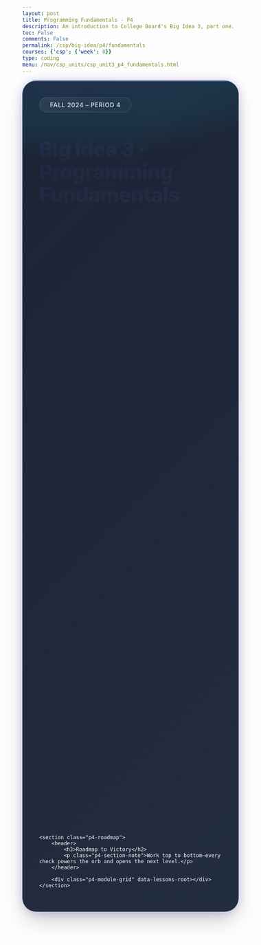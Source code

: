 ```yaml
---
layout: post
title: Programming Fundamentals - P4
description: An introduction to College Board's Big Idea 3, part one.  This is a collection of Python lessons to help students understand the fundamental algorithm and programming elementes required by College Board's AP Computer Science Principles curriculum.
toc: False
comments: False
permalink: /csp/big-idea/p4/fundamentals
courses: {'csp': {'week': 8}}
type: coding
menu: /nav/csp_units/csp_unit3_p4_fundamentals.html
---
```


<style>
:root {
    --p4-space-xs: 8px;
    --p4-space-sm: 16px;
    --p4-space-md: 24px;
    --p4-space-lg: 32px;
    --p4-space-xl: 48px;
    --p4-space-2xl: 64px;
    --p4-radius-xs: 8px;
    --p4-radius-sm: 12px;
    --p4-radius-md: 16px;
    --p4-radius-lg: 24px;
    --p4-radius-xl: 32px;
    --p4-radius-full: 9999px;
    
    /* Modern Color Palette */
    --p4-clr-primary: #6366f1;
    --p4-clr-primary-light: #818cf8;
    --p4-clr-primary-dark: #4f46e5;
    --p4-clr-secondary: #06b6d4;
    --p4-clr-accent: #f59e0b;
    --p4-clr-success: #10b981;
    --p4-clr-warning: #f59e0b;
    --p4-clr-error: #ef4444;
    
    /* Surface Colors */
    --p4-clr-surface: linear-gradient(135deg, rgba(15, 23, 42, 0.95), rgba(30, 41, 59, 0.98));
    --p4-clr-surface-elevated: linear-gradient(135deg, rgba(30, 41, 59, 0.95), rgba(51, 65, 85, 0.98));
    --p4-clr-surface-glass: rgba(255, 255, 255, 0.05);
    --p4-clr-surface-glass-strong: rgba(255, 255, 255, 0.1);
    
    /* Text Colors */
    --p4-clr-text-primary: #f8fafc;
    --p4-clr-text-secondary: #cbd5e1;
    --p4-clr-text-muted: #94a3b8;
    --p4-clr-text-disabled: #64748b;
    
    /* Border Colors */
    --p4-clr-border: rgba(148, 163, 184, 0.2);
    --p4-clr-border-strong: rgba(148, 163, 184, 0.4);
    --p4-clr-border-focus: var(--p4-clr-primary);
    
    /* Shadows */
    --p4-shadow-sm: 0 1px 2px 0 rgba(0, 0, 0, 0.05);
    --p4-shadow-md: 0 4px 6px -1px rgba(0, 0, 0, 0.1), 0 2px 4px -1px rgba(0, 0, 0, 0.06);
    --p4-shadow-lg: 0 10px 15px -3px rgba(0, 0, 0, 0.1), 0 4px 6px -2px rgba(0, 0, 0, 0.05);
    --p4-shadow-xl: 0 20px 25px -5px rgba(0, 0, 0, 0.1), 0 10px 10px -5px rgba(0, 0, 0, 0.04);
    --p4-shadow-2xl: 0 25px 50px -12px rgba(0, 0, 0, 0.25);
    --p4-shadow-glow: 0 0 20px rgba(99, 102, 241, 0.3);
    --p4-shadow-glow-strong: 0 0 40px rgba(99, 102, 241, 0.5);
    
    /* Transitions */
    --p4-transition-fast: 150ms cubic-bezier(0.4, 0, 0.2, 1);
    --p4-transition-normal: 250ms cubic-bezier(0.4, 0, 0.2, 1);
    --p4-transition-slow: 350ms cubic-bezier(0.4, 0, 0.2, 1);
    --p4-transition-bounce: 500ms cubic-bezier(0.68, -0.55, 0.265, 1.55);
    
    /* Gradients */
    --p4-gradient-primary: linear-gradient(135deg, var(--p4-clr-primary), var(--p4-clr-primary-light));
    --p4-gradient-success: linear-gradient(135deg, var(--p4-clr-success), #34d399);
    --p4-gradient-warning: linear-gradient(135deg, var(--p4-clr-warning), #fbbf24);
    --p4-gradient-surface: linear-gradient(135deg, rgba(15, 23, 42, 0.8), rgba(30, 41, 59, 0.9));
    --p4-gradient-glass: linear-gradient(135deg, rgba(255, 255, 255, 0.1), rgba(255, 255, 255, 0.05));
}

.post-header > h3,
.post-header > .page-description {
    display: none;
}

.p4-shell {
    position: relative;
    margin: 0 auto;
    padding: clamp(var(--p4-space-lg), 4vw, var(--p4-space-2xl));
    border-radius: var(--p4-radius-xl);
    background: var(--p4-clr-surface);
    color: var(--p4-clr-text-primary);
    box-shadow: var(--p4-shadow-2xl), var(--p4-shadow-glow);
    overflow: hidden;
    backdrop-filter: blur(20px);
    border: 1px solid var(--p4-clr-border);
}

.p4-shell::before {
    content: "";
    position: absolute;
    top: 0;
    left: 0;
    right: 0;
    height: 1px;
    background: var(--p4-gradient-primary);
    opacity: 0.6;
}

.p4-shell::after {
    content: "";
    position: absolute;
    inset: -200px -300px auto -200px;
    height: clamp(300px, 40vw, 500px);
    background: radial-gradient(ellipse at 30% 20%, rgba(99, 102, 241, 0.15) 0%, rgba(6, 182, 212, 0.1) 50%, transparent 70%);
    pointer-events: none;
    animation: float 20s ease-in-out infinite;
}

@keyframes float {
    0%, 100% { transform: translateY(0px) rotate(0deg); }
    50% { transform: translateY(-20px) rotate(2deg); }
}

.p4-shell > * {
    position: relative;
    z-index: 1;
}

.p4-hero {
    display: grid;
    gap: clamp(var(--p4-space-lg), 4vw, var(--p4-space-2xl));
    grid-template-columns: repeat(auto-fit, minmax(320px, 1fr));
    align-items: start;
    margin-bottom: clamp(var(--p4-space-xl), 4vw, var(--p4-space-2xl));
}

.p4-hero__copy {
    display: grid;
    align-content: start;
    gap: var(--p4-space-lg);
}

.p4-badge {
    width: fit-content;
    padding: var(--p4-space-xs) var(--p4-space-md);
    border-radius: var(--p4-radius-full);
    border: 1px solid var(--p4-clr-border);
    background: var(--p4-gradient-glass);
    backdrop-filter: blur(10px);
    font-size: 0.875rem;
    font-weight: 600;
    letter-spacing: 0.05em;
    text-transform: uppercase;
    color: var(--p4-clr-text-secondary);
    box-shadow: var(--p4-shadow-sm);
    transition: var(--p4-transition-normal);
}

.p4-badge:hover {
    transform: translateY(-2px);
    box-shadow: var(--p4-shadow-md);
    border-color: var(--p4-clr-primary);
}

.p4-hero__copy h1 {
    margin: 0;
    font-size: clamp(2.5rem, 5vw, 3.75rem);
    font-weight: 800;
    line-height: 1.1;
    letter-spacing: -0.02em;
    background: var(--p4-gradient-primary);
    background-clip: text;
    -webkit-background-clip: text;
    -webkit-text-fill-color: transparent;
    text-shadow: 0 4px 8px rgba(0, 0, 0, 0.1);
    animation: fadeInUp 0.8s ease-out;
}

@keyframes fadeInUp {
    from {
        opacity: 0;
        transform: translateY(30px);
    }
    to {
        opacity: 1;
        transform: translateY(0);
    }
}

.p4-hero__lead {
    margin: 0;
    max-width: 560px;
    font-size: 1.05rem;
    line-height: 1.6;
    color: var(--p4-clr-text-secondary);
    animation: fadeInUp 0.8s ease-out 0.2s both;
}

.p4-stepper {
    display: flex;
    flex-wrap: wrap;
    gap: var(--p4-space-xs);
    padding: var(--p4-space-sm) var(--p4-space-md);
    border-radius: var(--p4-radius-full);
    background: var(--p4-clr-surface-glass);
    backdrop-filter: blur(20px);
    border: 1px solid var(--p4-clr-border);
    box-shadow: var(--p4-shadow-lg);
    animation: fadeInUp 0.8s ease-out 0.4s both;
}

.p4-stepper span {
    position: relative;
    padding: var(--p4-space-xs) var(--p4-space-md);
    border-radius: var(--p4-radius-full);
    font-weight: 600;
    font-size: 0.875rem;
    letter-spacing: 0.025em;
    color: var(--p4-clr-text-muted);
    border: 1px solid transparent;
    background: var(--p4-clr-surface-glass);
    transition: var(--p4-transition-normal);
    cursor: pointer;
    user-select: none;
}

.p4-stepper span::after {
    content: "";
    position: absolute;
    right: -6px;
    top: 50%;
    width: 12px;
    height: 2px;
    background: var(--p4-clr-border);
    transform: translateY(-50%);
    border-radius: 1px;
}

.p4-stepper span:last-child::after {
    display: none;
}

.p4-stepper span:hover {
    transform: translateY(-1px);
    color: var(--p4-clr-text-secondary);
    background: var(--p4-clr-surface-glass-strong);
}

.p4-stepper span.is-active {
    color: var(--p4-clr-text-primary);
    border-color: var(--p4-clr-primary);
    background: var(--p4-gradient-primary);
    box-shadow: var(--p4-shadow-glow);
    transform: translateY(-2px);
}

.p4-stepper span.is-current {
    transform: translateY(-3px) scale(1.05);
    box-shadow: var(--p4-shadow-glow-strong);
}

.p4-quick-links {
    display: flex;
    flex-wrap: wrap;
    gap: var(--p4-space-sm);
    margin-top: var(--p4-space-md);
    animation: fadeInUp 0.8s ease-out 0.6s both;
}

.p4-quick-links__action,
.p4-quick-links__ghost {
    display: inline-flex;
    align-items: center;
    gap: var(--p4-space-xs);
    padding: var(--p4-space-sm) var(--p4-space-md);
    border-radius: var(--p4-radius-full);
    border: 1px solid var(--p4-clr-border);
    background: var(--p4-clr-surface-glass);
    backdrop-filter: blur(10px);
    color: var(--p4-clr-text-secondary);
    text-decoration: none;
    transition: var(--p4-transition-normal);
    font-weight: 600;
    font-size: 0.875rem;
    box-shadow: var(--p4-shadow-sm);
}

.p4-quick-links__action:hover {
    border-color: var(--p4-clr-primary);
    color: var(--p4-clr-text-primary);
    background: var(--p4-gradient-primary);
    box-shadow: var(--p4-shadow-glow);
    transform: translateY(-2px) scale(1.02);
}

.p4-quick-links__action:active {
    transform: translateY(-1px) scale(0.98);
}

.p4-quick-links__ghost {
    border-style: dashed;
    opacity: 0.6;
    cursor: not-allowed;
}

.p4-hero__dashboard {
    display: grid;
    gap: var(--p4-space-lg);
    padding: var(--p4-space-lg);
    border-radius: var(--p4-radius-lg);
    background: var(--p4-clr-surface-elevated);
    backdrop-filter: blur(20px);
    border: 1px solid var(--p4-clr-border);
    box-shadow: var(--p4-shadow-xl), var(--p4-shadow-glow);
    text-align: center;
    animation: fadeInUp 0.8s ease-out 0.8s both;
}

.p4-orb {
    --progress-angle: 0deg;
    position: relative;
    margin: 0 auto;
    width: clamp(180px, 25vw, 220px);
    aspect-ratio: 1 / 1;
    border-radius: 50%;
    background: conic-gradient(
        var(--p4-gradient-primary) var(--progress-angle), 
        var(--p4-clr-surface-glass) 0deg
    );
    display: grid;
    place-items: center;
    box-shadow: 
        inset 0 0 20px rgba(255, 255, 255, 0.1),
        var(--p4-shadow-2xl),
        var(--p4-shadow-glow);
    transition: var(--p4-transition-slow);
    animation: pulse 2s ease-in-out infinite;
}

@keyframes pulse {
    0%, 100% { 
        box-shadow: 
            inset 0 0 20px rgba(255, 255, 255, 0.1),
            var(--p4-shadow-2xl),
            var(--p4-shadow-glow);
    }
    50% { 
        box-shadow: 
            inset 0 0 30px rgba(255, 255, 255, 0.15),
            var(--p4-shadow-2xl),
            var(--p4-shadow-glow-strong);
    }
}

.p4-orb::after {
    content: "";
    width: 75%;
    height: 75%;
    border-radius: 50%;
    background: var(--p4-clr-surface-elevated);
    backdrop-filter: blur(10px);
    border: 2px solid var(--p4-clr-border);
    box-shadow: 
        inset 0 4px 8px rgba(0, 0, 0, 0.1),
        inset 0 -2px 4px rgba(255, 255, 255, 0.05);
}

.p4-orb__value {
    position: absolute;
    font-size: 2.75rem;
    font-weight: 800;
    letter-spacing: -0.02em;
    background: var(--p4-gradient-primary);
    background-clip: text;
    -webkit-background-clip: text;
    -webkit-text-fill-color: transparent;
    text-shadow: 0 2px 4px rgba(0, 0, 0, 0.1);
    z-index: 1;
}

.p4-stage {
    width: fit-content;
    margin: 0 auto;
    padding: var(--p4-space-xs) var(--p4-space-md);
    border-radius: var(--p4-radius-full);
    border: 1px solid var(--p4-clr-border);
    background: var(--p4-gradient-glass);
    backdrop-filter: blur(10px);
    font-size: 0.875rem;
    font-weight: 600;
    letter-spacing: 0.05em;
    text-transform: uppercase;
    color: var(--p4-clr-text-secondary);
    box-shadow: var(--p4-shadow-sm);
    transition: var(--p4-transition-normal);
}

.p4-stage:hover {
    transform: translateY(-1px);
    box-shadow: var(--p4-shadow-md);
}

.p4-stage-message {
    margin: 0;
    font-size: 1.125rem;
    color: var(--p4-clr-text-secondary);
    line-height: 1.6;
    font-weight: 500;
}

.p4-stage-next {
    margin: 0;
    font-size: 0.875rem;
    color: var(--p4-clr-text-muted);
    line-height: 1.5;
}

.p4-stats {
    display: grid;
    grid-template-columns: repeat(auto-fit, minmax(120px, 1fr));
    gap: var(--p4-space-sm);
    margin: 0;
    padding: 0;
    list-style: none;
}

.p4-stats li {
    padding: var(--p4-space-md);
    border-radius: var(--p4-radius-md);
    background: var(--p4-clr-surface-glass);
    backdrop-filter: blur(10px);
    border: 1px solid var(--p4-clr-border);
    text-align: center;
    transition: var(--p4-transition-normal);
    box-shadow: var(--p4-shadow-sm);
}

.p4-stats li:hover {
    transform: translateY(-2px);
    box-shadow: var(--p4-shadow-md);
    border-color: var(--p4-clr-primary);
}

.p4-stats strong {
    display: block;
    font-size: 1.5rem;
    font-weight: 800;
    background: var(--p4-gradient-primary);
    background-clip: text;
    -webkit-background-clip: text;
    -webkit-text-fill-color: transparent;
    margin-bottom: var(--p4-space-xs);
}

.p4-stats span {
    font-size: 0.875rem;
    color: var(--p4-clr-text-muted);
    font-weight: 500;
}

.p4-dashboard-nav {
    margin-top: var(--p4-space-lg);
    padding: var(--p4-space-lg);
    border-radius: var(--p4-radius-lg);
    background: var(--p4-clr-surface-glass);
    backdrop-filter: blur(18px);
    border: 1px solid var(--p4-clr-border);
    box-shadow: var(--p4-shadow-lg);
    display: grid;
    gap: var(--p4-space-md);
}

.p4-dashboard-nav__header {
    display: flex;
    align-items: center;
    justify-content: space-between;
    gap: var(--p4-space-sm);
}

.p4-dashboard-nav__header h3 {
    margin: 0;
    font-size: 1.25rem;
    font-weight: 600;
    color: var(--p4-clr-text-primary);
    background: var(--p4-gradient-primary);
    background-clip: text;
    -webkit-background-clip: text;
    -webkit-text-fill-color: transparent;
}

.p4-module-nav {
    display: flex;
    flex-wrap: wrap;
    gap: var(--p4-space-xs);
}

.p4-module-nav a {
    display: inline-flex;
    align-items: center;
    gap: var(--p4-space-xs);
    padding: var(--p4-space-xs) var(--p4-space-sm);
    border-radius: var(--p4-radius-full);
    border: 1px solid var(--p4-clr-border);
    background: var(--p4-clr-surface-glass);
    color: var(--p4-clr-text-secondary);
    text-decoration: none;
    font-size: 0.8rem;
    font-weight: 600;
    transition: var(--p4-transition-normal);
}

.p4-module-nav a:hover {
    border-color: var(--p4-clr-primary);
    color: var(--p4-clr-text-primary);
    background: var(--p4-gradient-primary);
    transform: translateY(-1px);
    box-shadow: var(--p4-shadow-glow);
}

.p4-nav-toggle {
    display: inline-flex;
    align-items: center;
    gap: var(--p4-space-xs);
    padding: var(--p4-space-xs) var(--p4-space-sm);
    border-radius: var(--p4-radius-full);
    border: 1px solid var(--p4-clr-border);
    background: var(--p4-clr-surface-glass);
    color: var(--p4-clr-text-secondary);
    font-weight: 600;
    font-size: 0.8rem;
    cursor: pointer;
    transition: var(--p4-transition-normal);
    box-shadow: var(--p4-shadow-sm);
}

.p4-nav-toggle:hover {
    border-color: var(--p4-clr-primary);
    color: var(--p4-clr-text-primary);
    background: var(--p4-gradient-primary);
    box-shadow: var(--p4-shadow-glow);
    transform: translateY(-1px);
}

.p4-nav-toggle__icon {
    width: 14px;
    height: 14px;
    transition: transform var(--p4-transition-normal);
}

.p4-nav-toggle.is-expanded .p4-nav-toggle__icon {
    transform: rotate(180deg);
}

.p4-lesson-table {
    display: grid;
    gap: var(--p4-space-xs);
    max-height: 0;
    overflow: hidden;
    transition: max-height var(--p4-transition-slow) ease-out;
}

.p4-lesson-table.is-expanded {
    max-height: 640px;
}

.p4-lesson-row {
    display: grid;
    grid-template-columns: 48px 1fr auto auto;
    gap: var(--p4-space-sm);
    align-items: center;
    padding: var(--p4-space-sm) var(--p4-space-md);
    border-radius: var(--p4-radius-md);
    background: var(--p4-clr-surface-glass);
    border: 1px solid var(--p4-clr-border);
    text-decoration: none;
    color: inherit;
    transition: var(--p4-transition-normal);
    position: relative;
    overflow: hidden;
}

.p4-lesson-row::before {
    content: "";
    position: absolute;
    left: 0;
    top: 0;
    bottom: 0;
    width: 3px;
    background: var(--p4-gradient-primary);
    opacity: 0;
    transition: var(--p4-transition-normal);
}

.p4-lesson-row:hover {
    transform: translateY(-1px);
    box-shadow: var(--p4-shadow-md);
    border-color: var(--p4-clr-primary);
}

.p4-lesson-row:hover::before {
    opacity: 1;
}

.p4-lesson-row.is-completed {
    border-color: var(--p4-clr-success);
    background: linear-gradient(135deg, var(--p4-clr-surface-glass), rgba(16, 185, 129, 0.12));
}

.p4-lesson-row.is-current {
    border-color: var(--p4-clr-primary);
    background: linear-gradient(135deg, var(--p4-clr-surface-glass), rgba(99, 102, 241, 0.12));
    box-shadow: var(--p4-shadow-glow);
}

.p4-lesson-row.is-locked {
    opacity: 0.55;
    border-style: dashed;
    cursor: not-allowed;
}

.p4-lesson-number {
    font-size: 1.05rem;
    font-weight: 700;
    color: var(--p4-clr-text-primary);
    text-align: center;
    background: var(--p4-gradient-primary);
    background-clip: text;
    -webkit-background-clip: text;
    -webkit-text-fill-color: transparent;
}

.p4-lesson-info {
    display: grid;
    gap: var(--p4-space-xs);
}

.p4-lesson-title {
    margin: 0;
    font-size: 0.95rem;
    font-weight: 600;
    color: var(--p4-clr-text-primary);
}

.p4-lesson-description {
    margin: 0;
    font-size: 0.8rem;
    color: var(--p4-clr-text-secondary);
}

.p4-lesson-status {
    justify-self: end;
    font-size: 0.7rem;
    font-weight: 600;
    padding: var(--p4-space-xs) var(--p4-space-sm);
    border-radius: var(--p4-radius-full);
    border: 1px solid var(--p4-clr-border);
    background: var(--p4-clr-surface-glass);
    display: inline-flex;
    align-items: center;
    gap: 4px;
    letter-spacing: 0.04em;
    text-transform: uppercase;
}

.p4-lesson-status.is-completed {
    background: var(--p4-gradient-success);
    border-color: var(--p4-clr-success);
    color: var(--p4-clr-text-primary);
}

.p4-lesson-status.is-current {
    background: var(--p4-gradient-primary);
    border-color: var(--p4-clr-primary);
    color: var(--p4-clr-text-primary);
}

.p4-lesson-status.is-locked {
    color: var(--p4-clr-text-disabled);
}

.p4-lesson-progress {
    display: flex;
    align-items: center;
    gap: var(--p4-space-xs);
    justify-content: flex-end;
}

.p4-lesson-progress-bar {
    width: 70px;
    height: 6px;
    border-radius: var(--p4-radius-full);
    background: var(--p4-clr-surface-glass);
    border: 1px solid var(--p4-clr-border);
    overflow: hidden;
}

.p4-lesson-progress-fill {
    height: 100%;
    border-radius: var(--p4-radius-full);
    background: var(--p4-gradient-primary);
    transition: width var(--p4-transition-normal);
}

.p4-lesson-progress-text {
    font-size: 0.7rem;
    font-weight: 600;
    color: var(--p4-clr-text-muted);
    min-width: 32px;
    text-align: right;
}

.p4-empty-state {
    margin: 0;
    padding: var(--p4-space-md);
    border-radius: var(--p4-radius-md);
    border: 1px dashed var(--p4-clr-border);
    background: var(--p4-clr-surface-glass);
    color: var(--p4-clr-text-secondary);
    text-align: center;
    font-size: 0.85rem;
}

.p4-ap-link {
    display: inline-flex;
    align-items: center;
    justify-content: center;
    gap: var(--p4-space-xs);
    padding: var(--p4-space-xs) var(--p4-space-md);
    border-radius: var(--p4-radius-full);
    border: 1px solid var(--p4-clr-border);
    background: var(--p4-gradient-primary);
    color: var(--p4-clr-text-primary);
    font-weight: 600;
    font-size: 0.85rem;
    text-decoration: none;
    transition: var(--p4-transition-normal);
    box-shadow: var(--p4-shadow-glow);
}

.p4-ap-link:hover {
    transform: translateY(-1px);
    box-shadow: var(--p4-shadow-xl);
}

.p4-ap-link svg {
    width: 14px;
    height: 14px;
}

.p4-roadmap {
    margin-bottom: clamp(var(--p4-space-xl), 4vw, var(--p4-space-2xl));
}

.p4-roadmap header {
    display: flex;
    flex-direction: column;
    gap: var(--p4-space-sm);
    margin-bottom: var(--p4-space-xl);
    text-align: center;
}

.p4-roadmap h2 {
    margin: 0;
    font-size: 2rem;
    font-weight: 800;
    background: var(--p4-gradient-primary);
    background-clip: text;
    -webkit-background-clip: text;
    -webkit-text-fill-color: transparent;
}

.p4-roadmap p {
    margin: 0;
    color: var(--p4-clr-text-muted);
    font-size: 1.125rem;
    max-width: 600px;
    margin: 0 auto;
}

.p4-module-grid {
    display: grid;
    gap: clamp(var(--p4-space-md), 2.8vw, var(--p4-space-lg));
}

.p4-module {
    padding: var(--p4-space-lg);
    border-radius: var(--p4-radius-lg);
    background: var(--p4-clr-surface-elevated);
    backdrop-filter: blur(20px);
    border: 1px solid var(--p4-clr-border);
    box-shadow: var(--p4-shadow-lg);
    display: grid;
    gap: var(--p4-space-md);
    transition: var(--p4-transition-normal);
    position: relative;
    overflow: hidden;
}

.p4-module::before {
    content: "";
    position: absolute;
    top: 0;
    left: 0;
    right: 0;
    height: 3px;
    background: var(--p4-gradient-primary);
    opacity: 0;
    transition: var(--p4-transition-normal);
}

.p4-module:hover {
    transform: translateY(-2px);
    box-shadow: var(--p4-shadow-xl);
    border-color: var(--p4-clr-primary);
}

.p4-module:hover::before {
    opacity: 1;
}

.p4-module.is-active {
    border-color: var(--p4-clr-primary);
    box-shadow: var(--p4-shadow-xl), var(--p4-shadow-glow);
    transform: translateY(-2px);
}

.p4-module.is-active::before {
    opacity: 1;
}

.p4-module.is-complete {
    border-color: var(--p4-clr-success);
    background: linear-gradient(135deg, var(--p4-clr-surface-elevated), rgba(16, 185, 129, 0.05));
}

.p4-module.is-complete::before {
    background: var(--p4-gradient-success);
    opacity: 1;
}

.p4-module__header {
    display: grid;
    gap: var(--p4-space-md);
}

.p4-module__title-row {
    display: flex;
    justify-content: space-between;
    flex-wrap: wrap;
    gap: var(--p4-space-sm);
    align-items: baseline;
}

.p4-module__title-row h3 {
    margin: 0;
    font-size: 1.5rem;
    font-weight: 700;
    color: var(--p4-clr-text-primary);
    background: var(--p4-gradient-primary);
    background-clip: text;
    -webkit-background-clip: text;
    -webkit-text-fill-color: transparent;
}

.p4-module__count {
    font-size: 0.875rem;
    color: var(--p4-clr-text-muted);
    font-weight: 600;
    padding: var(--p4-space-xs) var(--p4-space-sm);
    background: var(--p4-clr-surface-glass);
    border-radius: var(--p4-radius-sm);
    border: 1px solid var(--p4-clr-border);
}

.p4-module__meter {
    position: relative;
    width: 100%;
    height: 12px;
    border-radius: var(--p4-radius-full);
    background: var(--p4-clr-surface-glass);
    border: 1px solid var(--p4-clr-border);
    overflow: hidden;
    box-shadow: inset 0 2px 4px rgba(0, 0, 0, 0.1);
}

.p4-module__meter-fill {
    width: 0;
    height: 100%;
    border-radius: var(--p4-radius-full);
    background: var(--p4-gradient-primary);
    transition: width var(--p4-transition-slow);
    position: relative;
    overflow: hidden;
}

.p4-module__meter-fill::after {
    content: "";
    position: absolute;
    top: 0;
    left: 0;
    right: 0;
    bottom: 0;
    background: linear-gradient(90deg, transparent, rgba(255, 255, 255, 0.3), transparent);
    animation: shimmer 2s infinite;
}

@keyframes shimmer {
    0% { transform: translateX(-100%); }
    100% { transform: translateX(100%); }
}

.p4-lessons {
    display: grid;
    gap: var(--p4-space-sm);
}

.p4-lesson {
    display: grid;
    grid-template-columns: auto 1fr auto;
    gap: var(--p4-space-md);
    align-items: center;
    padding: var(--p4-space-md);
    border-radius: var(--p4-radius-md);
    background: var(--p4-clr-surface-glass);
    backdrop-filter: blur(10px);
    border: 1px solid var(--p4-clr-border);
    transition: var(--p4-transition-normal);
    position: relative;
    overflow: hidden;
}

.p4-lesson::before {
    content: "";
    position: absolute;
    left: 0;
    top: 0;
    bottom: 0;
    width: 3px;
    background: var(--p4-gradient-primary);
    opacity: 0;
    transition: var(--p4-transition-normal);
}

.p4-lesson:hover {
    transform: translateY(-1px);
    box-shadow: var(--p4-shadow-md);
    border-color: var(--p4-clr-primary);
}

.p4-lesson:hover::before {
    opacity: 1;
}

.p4-lesson.is-complete {
    border-color: var(--p4-clr-success);
    background: linear-gradient(135deg, var(--p4-clr-surface-glass), rgba(16, 185, 129, 0.1));
}

.p4-lesson.is-complete::before {
    background: var(--p4-gradient-success);
    opacity: 1;
}

.p4-lesson.is-next {
    border-color: var(--p4-clr-primary);
    background: linear-gradient(135deg, var(--p4-clr-surface-glass), rgba(99, 102, 241, 0.1));
    box-shadow: var(--p4-shadow-glow);
    transform: translateY(-1px);
}

.p4-lesson.is-next::before {
    background: var(--p4-gradient-primary);
    opacity: 1;
}

.p4-lesson.is-locked {
    opacity: 0.5;
    border-style: dashed;
    cursor: not-allowed;
}

.p4-lesson.is-locked:hover {
    transform: none;
    box-shadow: none;
    border-color: var(--p4-clr-border);
}

.p4-lesson input[type="checkbox"] {
    width: 20px;
    height: 20px;
    accent-color: var(--p4-clr-primary);
    margin: 0;
    cursor: pointer;
    transition: var(--p4-transition-normal);
}

.p4-lesson input[type="checkbox"]:hover {
    transform: scale(1.1);
}

.p4-lesson__text {
    display: grid;
    gap: var(--p4-space-xs);
}

.p4-lesson__title {
    font-weight: 600;
    font-size: 1rem;
    color: var(--p4-clr-text-primary);
    line-height: 1.4;
}

.p4-lesson__meta {
    font-size: 0.875rem;
    color: var(--p4-clr-text-muted);
    font-weight: 500;
}

.p4-lesson__link {
    display: inline-flex;
    align-items: center;
    gap: var(--p4-space-xs);
    padding: var(--p4-space-sm) var(--p4-space-md);
    border-radius: var(--p4-radius-full);
    border: 1px solid var(--p4-clr-border);
    background: var(--p4-clr-surface-glass);
    backdrop-filter: blur(10px);
    color: var(--p4-clr-primary);
    text-decoration: none;
    font-weight: 600;
    font-size: 0.875rem;
    transition: var(--p4-transition-normal);
    box-shadow: var(--p4-shadow-sm);
}

.p4-lesson__link:hover {
    border-color: var(--p4-clr-primary);
    color: var(--p4-clr-text-primary);
    background: var(--p4-gradient-primary);
    transform: translateY(-1px);
    box-shadow: var(--p4-shadow-glow);
}

.p4-lesson__link:active {
    transform: translateY(0);
}

.p4-lesson.is-locked .p4-lesson__link {
    pointer-events: none;
    color: var(--p4-clr-text-disabled);
    background: var(--p4-clr-surface-glass);
    border-color: var(--p4-clr-border);
    opacity: 0.5;
}


.p4-section-note {
    margin: 0;
    color: var(--p4-clr-text-muted);
    font-size: 0.95rem;
}

/* Remove old card styles - now using table layout */

/* Enhanced Progress Bar Styling */
.p4-module__meter {
    position: relative;
    width: 100%;
    height: 16px;
    border-radius: var(--p4-radius-full);
    background: var(--p4-clr-surface-glass);
    border: 1px solid var(--p4-clr-border);
    overflow: hidden;
    box-shadow: inset 0 2px 4px rgba(0, 0, 0, 0.1);
}

.p4-module__meter-fill {
    width: 0;
    height: 100%;
    border-radius: var(--p4-radius-full);
    background: var(--p4-gradient-primary);
    transition: width var(--p4-transition-slow);
    position: relative;
    overflow: hidden;
}

.p4-module__meter-fill::after {
    content: "";
    position: absolute;
    top: 0;
    left: 0;
    right: 0;
    bottom: 0;
    background: linear-gradient(90deg, transparent, rgba(255, 255, 255, 0.3), transparent);
    animation: progress-shimmer 2s infinite;
}

@keyframes progress-shimmer {
    0% { transform: translateX(-100%); }
    100% { transform: translateX(100%); }
}

.p4-module__meter-fill::before {
    content: "";
    position: absolute;
    top: 0;
    left: 0;
    right: 0;
    bottom: 0;
    background: linear-gradient(45deg, transparent 30%, rgba(255, 255, 255, 0.2) 50%, transparent 70%);
    animation: progress-glow 3s infinite;
}

@keyframes progress-glow {
    0%, 100% { opacity: 0.3; }
    50% { opacity: 0.8; }
}

/* Enhanced lesson progress indicators */
.p4-lesson__progress {
    display: flex;
    align-items: center;
    gap: var(--p4-space-sm);
    margin-top: var(--p4-space-sm);
}

.p4-lesson__progress-bar {
    flex: 1;
    height: 6px;
    border-radius: var(--p4-radius-full);
    background: var(--p4-clr-surface-glass);
    border: 1px solid var(--p4-clr-border);
    overflow: hidden;
}

.p4-lesson__progress-fill {
    height: 100%;
    border-radius: var(--p4-radius-full);
    background: var(--p4-gradient-primary);
    transition: width var(--p4-transition-normal);
    position: relative;
}

.p4-lesson__progress-fill::after {
    content: "";
    position: absolute;
    top: 0;
    left: 0;
    right: 0;
    bottom: 0;
    background: linear-gradient(90deg, transparent, rgba(255, 255, 255, 0.4), transparent);
    animation: mini-shimmer 2s infinite;
}

@keyframes mini-shimmer {
    0% { transform: translateX(-100%); }
    100% { transform: translateX(100%); }
}

.p4-lesson__progress-text {
    font-size: 0.75rem;
    font-weight: 600;
    color: var(--p4-clr-text-muted);
    min-width: 40px;
    text-align: right;
}

</style>

<div class="p4-shell">
    <section class="p4-hero">
        <div class="p4-hero__copy">
            <span class="p4-badge">Fall 2024 &ndash; Period 4</span>
            <h1>Big Idea 3 · Programming Fundamentals</h1>
            <p class="p4-hero__lead">
                Track your nine-module path, light up the progress orb, and unlock quick actions as each lesson clicks into place.
            </p>
            <nav class="p4-stepper" data-stepper>
                <span data-step="start">Start</span>
                <span data-step="learn">Learn</span>
                <span data-step="practice">Practice</span>
                <span data-step="quiz">Quiz</span>
                <span data-step="victory">Victory!</span>
            </nav>
            <div class="p4-quick-links" data-quick-links>
                <span class="p4-quick-links__ghost">Progress a little more to unlock quick actions.</span>
            </div>
        </div>
        <aside class="p4-hero__dashboard">
            <div class="p4-orb" data-progress-ring>
                <span class="p4-orb__value" data-progress-value>0%</span>
            </div>
            <div class="p4-stage" data-progress-stage>Start</div>
            <p class="p4-stage-message" data-progress-message>Check off a lesson to begin your journey.</p>
            <p class="p4-stage-next" data-progress-next>Keep building momentum to reveal the next level.</p>
            <ul class="p4-stats">
                <li>
                    <strong data-stat-complete>0</strong>
                    <span>Lessons cleared</span>
                </li>
                <li>
                    <strong data-stat-remaining>0</strong>
                    <span>Lessons remaining</span>
                </li>
                <li>
                    <strong data-stat-modules>0</strong>
                    <span>Modules mastered</span>
                </li>
            </ul>
            <div class="p4-dashboard-nav">
                <div class="p4-dashboard-nav__header">
                    <h3>Lesson Navigation</h3>
                    <button class="p4-nav-toggle" data-nav-toggle type="button">
                        <span class="p4-nav-toggle__text">Show All Lessons</span>
                        <svg class="p4-nav-toggle__icon" viewBox="0 0 20 20" fill="currentColor" aria-hidden="true">
                            <path fill-rule="evenodd" d="M5.293 7.293a1 1 0 011.414 0L10 10.586l3.293-3.293a1 1 0 111.414 1.414l-4 4a1 1 0 01-1.414 0l-4-4a1 1 0 010-1.414z" clip-rule="evenodd"></path>
                        </svg>
                    </button>
                </div>
                <div class="p4-module-nav" data-module-nav></div>
                <div class="p4-lesson-table" data-lesson-nav></div>
                <a class="p4-ap-link" href="https://apstudents.collegeboard.org/courses/ap-computer-science-principles" target="_blank" rel="noopener">
                    AP Curriculum Guide
                    <svg viewBox="0 0 20 20" fill="currentColor" aria-hidden="true">
                        <path d="M7.293 14.707a1 1 0 010-1.414L11.586 9 7.293 4.707a1 1 0 111.414-1.414l5.5 5.5a1 1 0 010 1.414l-5.5 5.5a1 1 0 01-1.414 0z"></path>
                        <path d="M4 4a1 1 0 011-1h6a1 1 0 010 2H6v10h5a1 1 0 110 2H5a1 1 0 01-1-1V4z"></path>
                    </svg>
                </a>
            </div>
        </aside>
    </section>

    <section class="p4-roadmap">
        <header>
            <h2>Roadmap to Victory</h2>
            <p class="p4-section-note">Work top to bottom—every check powers the orb and opens the next level.</p>
        </header>
        
        <div class="p4-module-grid" data-lessons-root></div>
    </section>

</div>

<script>
(function() {
    const root = document.querySelector('[data-lessons-root]');
    if (!root) {
        return;
    }

    const stepper = document.querySelector('[data-stepper]');
    const ringEl = document.querySelector('[data-progress-ring]');
    const valueEl = document.querySelector('[data-progress-value]');
    const stageEl = document.querySelector('[data-progress-stage]');
    const messageEl = document.querySelector('[data-progress-message]');
    const nextEl = document.querySelector('[data-progress-next]');
    const statsComplete = document.querySelector('[data-stat-complete]');
    const statsRemaining = document.querySelector('[data-stat-remaining]');
    const statsModules = document.querySelector('[data-stat-modules]');
    const quickLinks = document.querySelector('[data-quick-links]');
    const moduleNav = document.querySelector('[data-module-nav]');
    const lessonNav = document.querySelector('[data-lesson-nav]');
    const navToggle = document.querySelector('[data-nav-toggle]');

    const arrowIcon = '<svg viewBox="0 0 20 20" aria-hidden="true" focusable="false"><path fill="currentColor" d="M7.3 4.3l1.4-1.4 7.4 7.4-7.4 7.4-1.4-1.4 5.3-5.3-5.3-5.3z"/></svg>';

    const steps = [
        { id: 'start', threshold: 0, message: 'Check off a lesson to begin your journey.' },
        { id: 'learn', threshold: 10, message: 'You are building momentum. Keep learning!' },
        { id: 'practice', threshold: 40, message: 'Time to practice and refine your understanding.' },
        { id: 'quiz', threshold: 70, message: 'Quiz yourself and lock in the concepts.' },
        { id: 'victory', threshold: 99, message: 'Victory! You mastered every lesson in this unit.' }
    ];

    function buildAction(label, href, accent) {
        const link = document.createElement('a');
        link.className = 'p4-quick-links__action';
        link.href = href;
        link.textContent = label;
        if (accent) {
            link.style.borderColor = 'var(--p4-clr-accent)';
            link.style.background = 'rgba(74, 116, 255, 0.65)';
            link.style.color = '#fff';
        }
        return link;
    }

    // Fluid table-like lesson navigation system
    function buildLessonRow(lesson, state, index) {
        const row = document.createElement('a');
        row.className = 'p4-lesson-row';
        row.href = lesson.url;
        row.textContent = ''; // Clear any existing content
        
        const isCompleted = state.completed.has(lesson.slug);
        const isUnlocked = state.unlocked.has(lesson.slug);
        const isCurrent = state.orderedLessons.findIndex(l => l.slug === lesson.slug) === 
                         state.orderedLessons.findIndex(l => !state.completed.has(l.slug));
        
        // Add status classes
        if (isCompleted) row.classList.add('is-completed');
        if (isCurrent && !isCompleted) row.classList.add('is-current');
        if (!isUnlocked) row.classList.add('is-locked');
        
        // Lesson number
        const number = document.createElement('div');
        number.className = 'p4-lesson-number';
        number.textContent = String(index + 1).padStart(2, '0');
        row.appendChild(number);
        
        // Lesson info
        const info = document.createElement('div');
        info.className = 'p4-lesson-info';
        
        const title = document.createElement('h4');
        title.className = 'p4-lesson-title';
        title.textContent = lesson.title;
        info.appendChild(title);
        
        const description = document.createElement('p');
        description.className = 'p4-lesson-description';
        description.textContent = getLessonDescription(lesson.slug);
        info.appendChild(description);
        
        row.appendChild(info);
        
        // Status indicator
        const status = document.createElement('div');
        status.className = 'p4-lesson-status';
        if (isCompleted) {
            status.classList.add('is-completed');
            status.innerHTML = '✓ Completed';
        } else if (isCurrent) {
            status.classList.add('is-current');
            status.innerHTML = '→ Current';
        } else if (!isUnlocked) {
            status.classList.add('is-locked');
            status.innerHTML = '🔒 Locked';
        } else {
            status.innerHTML = '⏳ Available';
        }
        row.appendChild(status);
        
        // Progress indicator
        const progress = document.createElement('div');
        progress.className = 'p4-lesson-progress';
        
        const progressBar = document.createElement('div');
        progressBar.className = 'p4-lesson-progress-bar';
        
        const progressFill = document.createElement('div');
        progressFill.className = 'p4-lesson-progress-fill';
        progressFill.style.width = isCompleted ? '100%' : '0%';
        progressBar.appendChild(progressFill);
        
        const progressText = document.createElement('div');
        progressText.className = 'p4-lesson-progress-text';
        progressText.textContent = isCompleted ? '100%' : '0%';
        
        progress.appendChild(progressBar);
        progress.appendChild(progressText);
        row.appendChild(progress);
        
        return row;
    }

    function getLessonDescription(slug) {
        const descriptions = {
            '3-1-1': 'Learn about Python variables and how to store data.',
            '3-1-2': 'Explore different Python data types and their uses.',
            '3-1-3': 'Master JavaScript variables and data storage.',
            '3-1-4': 'Understand JavaScript data types and conversions.',
            '3-2-1': 'Introduction to data abstraction concepts.',
            '3-2-2': 'Practice with data abstraction techniques.',
            '3-3-1': 'Mathematical expressions in Python.',
            '3-3-2': 'Advanced mathematical operations.',
            '3-4-1': 'Working with strings in Python.',
            '3-4-2': 'String manipulation and formatting.',
            '3-5-1': 'Boolean logic and conditions.',
            '3-5-2': 'Complex boolean expressions.',
            '3-6-1': 'Conditional statements and control flow.',
            '3-6-2': 'Advanced conditional logic.',
            '3-7-1': 'Nested conditionals and complex decisions.',
            '3-7-2': 'Best practices for nested conditionals.',
            '3-8-1': 'Introduction to loops and iteration.',
            '3-8-2': 'Advanced iteration techniques.',
            '3-9-1': 'Developing algorithms step by step.',
            '3-9-2': 'Algorithm design patterns.',
            '3-10-1': 'Python lists and data structures.',
            '3-10-2': 'Advanced list operations and methods.'
        };
        return descriptions[slug] || 'Continue your programming journey with this lesson.';
    }

    function setupLessonNavigation(progress) {
        if (!lessonNav || !navToggle) return;
        
        const lessons = progress.getLessons();
        if (!lessons || !lessons.length) {
            lessonNav.innerHTML = '<p class="p4-empty-state">Lessons will appear here once they are published.</p>';
            return;
        }
        
        // Toggle functionality
        navToggle.addEventListener('click', () => {
            const table = lessonNav;
            const isExpanded = table.classList.contains('is-expanded');
            
            if (isExpanded) {
                table.classList.remove('is-expanded');
                navToggle.classList.remove('is-expanded');
                navToggle.querySelector('.p4-nav-toggle__text').textContent = 'Show All Lessons';
            } else {
                table.classList.add('is-expanded');
                navToggle.classList.add('is-expanded');
                navToggle.querySelector('.p4-nav-toggle__text').textContent = 'Hide Lessons';
            }
        });
        
        // Update lesson rows when progress changes
        progress.subscribe((state) => {
            lessonNav.innerHTML = '';
            lessons.forEach((lesson, index) => {
                const row = buildLessonRow(lesson, state, index);
                lessonNav.appendChild(row);
            });
        });
    }

    function init(progress) {
        const modules = progress.getModules();
        if (!modules || !modules.length) {
            root.innerHTML = '<p style="color: rgba(208, 216, 255, 0.7);">Lessons will appear here once they are published.</p>';
            return;
        }

        // Setup the new lesson navigation system
        setupLessonNavigation(progress);

        root.innerHTML = '';
        if (moduleNav) {
            moduleNav.innerHTML = '';
        }

        const moduleMeta = [];
        const moduleOrder = [];

        modules.forEach((module) => {
            moduleOrder.push(module.key);

            if (moduleNav) {
                const chip = document.createElement('a');
                chip.href = '#module-' + module.key;
                chip.textContent = module.label;
                moduleNav.appendChild(chip);
            }

            const card = document.createElement('article');
            card.className = 'p4-module';
            card.id = 'module-' + module.key;

            const header = document.createElement('div');
            header.className = 'p4-module__header';

            const titleRow = document.createElement('div');
            titleRow.className = 'p4-module__title-row';

            const heading = document.createElement('h3');
            heading.innerHTML = module.label;
            titleRow.appendChild(heading);

            const count = document.createElement('span');
            count.className = 'p4-module__count';
            count.textContent = '0 / ' + module.lessons.length + ' complete';
            titleRow.appendChild(count);

            header.appendChild(titleRow);

            const meter = document.createElement('div');
            meter.className = 'p4-module__meter';
            const meterFill = document.createElement('div');
            meterFill.className = 'p4-module__meter-fill';
            meter.appendChild(meterFill);
            header.appendChild(meter);

            card.appendChild(header);

            const list = document.createElement('div');
            list.className = 'p4-lessons';
            card.appendChild(list);

            const lessonMeta = [];

            module.lessons.forEach((lesson) => {
                const row = document.createElement('label');
                row.className = 'p4-lesson';

                const checkbox = document.createElement('input');
                checkbox.type = 'checkbox';
                checkbox.dataset.lessonSlug = lesson.slug;
                row.appendChild(checkbox);

                const text = document.createElement('div');
                text.className = 'p4-lesson__text';

                const title = document.createElement('div');
                title.className = 'p4-lesson__title';
                title.textContent = lesson.title;
                text.appendChild(title);

                const meta = document.createElement('div');
                meta.className = 'p4-lesson__meta';
                meta.textContent = lesson.slug.replace(/-/g, '.');
                text.appendChild(meta);

                row.appendChild(text);

                const link = document.createElement('a');
                link.className = 'p4-lesson__link';
                link.href = lesson.url;
                link.innerHTML = 'Open' + arrowIcon;
                row.appendChild(link);

                checkbox.addEventListener('change', () => {
                    progress.setCompleted(lesson.slug, checkbox.checked);
                });

                list.appendChild(row);

                lessonMeta.push({
                    slug: lesson.slug,
                    checkbox,
                    row,
                    link
                });
            });

            root.appendChild(card);
            moduleMeta.push({
                key: module.key,
                card,
                countEl: count,
                meterFill,
                lessons: lessonMeta,
                totalLessons: module.lessons.length
            });
        });

        progress.subscribe((state) => {
            const totalLessons = state.total;
            const completedLessons = state.completed.size;
            const remainingLessons = Math.max(totalLessons - completedLessons, 0);
            const nextLesson = state.orderedLessons.find((lesson) => !state.completed.has(lesson.slug)) || null;
            const lastCompleted = [...state.completed].reduce((acc, slug) => {
                const lesson = state.orderedLessons.find((item) => item.slug === slug);
                if (!lesson) {
                    return acc;
                }
                if (!acc) {
                    return lesson;
                }
                return state.orderedLessons.indexOf(lesson) > state.orderedLessons.indexOf(acc) ? lesson : acc;
            }, null);

            let modulesCleared = 0;

            moduleMeta.forEach((meta) => {
                let moduleCompleted = 0;
                meta.lessons.forEach((item) => {
                    const slug = item.slug;
                    const isCompleted = state.completed.has(slug);
                    const isUnlocked = state.unlocked.has(slug) || isCompleted;
                    const isNext = nextLesson && slug === nextLesson.slug && !isCompleted;

                    item.checkbox.checked = isCompleted;
                    item.checkbox.disabled = !isUnlocked;
                    item.checkbox.title = isUnlocked ? 'Mark this lesson complete when you finish.' : 'Locked until the previous lesson is complete.';

                    item.row.classList.toggle('is-locked', !isUnlocked);
                    item.row.classList.toggle('is-complete', isCompleted);
                    item.row.classList.toggle('is-next', isNext);

                    if (item.link) {
                        if (!isUnlocked) {
                            item.link.classList.add('is-locked');
                            item.link.setAttribute('aria-disabled', 'true');
                            item.link.tabIndex = -1;
                            item.link.title = 'Locked until the previous lesson is complete.';
                        } else {
                            item.link.classList.remove('is-locked');
                            item.link.removeAttribute('aria-disabled');
                            item.link.removeAttribute('tabindex');
                            item.link.removeAttribute('title');
                        }
                    }

                    if (isCompleted) {
                        moduleCompleted += 1;
                    }
                });

                const ratio = meta.totalLessons ? Math.round((moduleCompleted / meta.totalLessons) * 100) : 0;
                meta.countEl.textContent = moduleCompleted + ' / ' + meta.totalLessons + ' complete';
                meta.meterFill.style.width = ratio + '%';
                meta.card.classList.toggle('is-complete', moduleCompleted === meta.totalLessons && meta.totalLessons > 0);
                meta.card.classList.toggle('is-active', nextLesson && nextLesson.moduleKey === meta.key);

                if (moduleCompleted === meta.totalLessons && meta.totalLessons > 0) {
                    modulesCleared += 1;
                }
            });

            if (ringEl) {
                ringEl.style.setProperty('--progress-angle', (state.percent * 3.6) + 'deg');
            }
            if (valueEl) {
                valueEl.textContent = state.percent + '%';
            }
            if (statsComplete) {
                statsComplete.textContent = completedLessons;
            }
            if (statsRemaining) {
                statsRemaining.textContent = remainingLessons;
            }
            if (statsModules) {
                statsModules.textContent = modulesCleared;
            }

            let currentStep = steps[0];
            steps.forEach((step) => {
                if (state.percent >= step.threshold) {
                    currentStep = step;
                }
            });

            if (stageEl) {
                stageEl.textContent = currentStep.id === 'victory' && remainingLessons === 0 ? 'Victory' : currentStep.id.charAt(0).toUpperCase() + currentStep.id.slice(1);
            }
            if (messageEl) {
                messageEl.textContent = currentStep.message;
            }

            if (nextEl) {
                if (nextLesson) {
                    const locked = !state.unlocked.has(nextLesson.slug);
                    if (locked) {
                        nextEl.textContent = 'Next lesson locked: ' + nextLesson.title + ' — clear the current level first.';
                    } else {
                        nextEl.innerHTML = 'Next lesson: <a href="' + nextLesson.url + '">' + nextLesson.title + '</a>';
                    }
                } else {
                    nextEl.textContent = 'Victory unlocked — every lesson in this unit is complete!';
                }
            }

            if (quickLinks) {
                quickLinks.innerHTML = '';
                if (nextLesson) {
                    if (state.unlocked.has(nextLesson.slug)) {
                        quickLinks.appendChild(buildAction('Continue · ' + nextLesson.slug.replace(/-/g, '.'), nextLesson.url, true));
                    } else {
                        const ghost = document.createElement('span');
                        ghost.className = 'p4-quick-links__ghost';
                        ghost.textContent = 'Finish this level to unlock a continue shortcut.';
                        quickLinks.appendChild(ghost);
                    }
                } else {
                    quickLinks.appendChild(buildAction('Celebrate Victory', '#module-' + moduleOrder[moduleOrder.length - 1], true));
                }

                if (lastCompleted) {
                    quickLinks.appendChild(buildAction('Review · ' + lastCompleted.slug.replace(/-/g, '.'), lastCompleted.url));
                }

                quickLinks.appendChild(buildAction('View Module Map', '#module-' + moduleOrder[0]));
            }

            if (stepper) {
                Array.from(stepper.querySelectorAll('[data-step]')).forEach((el) => {
                    const id = el.getAttribute('data-step');
                    const config = steps.find((step) => step.id === id);
                    if (!config) {
                        return;
                    }
                    const isPassed = state.percent >= config.threshold;
                    el.classList.toggle('is-active', isPassed);
                    el.classList.toggle('is-current', currentStep.id === id);
                });
            }
        });
    }

    function waitForProgress() {
        if (window.P4Progress) {
            init(window.P4Progress);
        } else {
            document.addEventListener('p4-progress-update', function handleReady() {
                if (window.P4Progress) {
                    init(window.P4Progress);
                    document.removeEventListener('p4-progress-update', handleReady);
                }
            });
        }
    }

    waitForProgress();
})();
</script>
